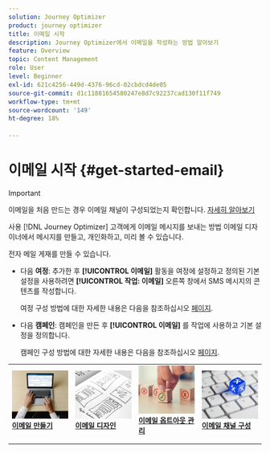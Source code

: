 ```yaml
---
solution: Journey Optimizer
product: journey optimizer
title: 이메일 시작
description: Journey Optimizer에서 이메일을 작성하는 방법 알아보기
feature: Overview
topic: Content Management
role: User
level: Beginner
exl-id: 621c4256-449d-4376-96cd-02cbdcd4de05
source-git-commit: d1c11881654580247e8d7c92237cad130f11f749
workflow-type: tm+mt
source-wordcount: '149'
ht-degree: 18%

---
```


# 이메일 시작 {#get-started-email}

>[!IMPORTANT]
>
>이메일을 처음 만드는 경우 이메일 채널이 구성되었는지 확인합니다. [자세히 알아보기](email-settings.md)

사용 [!DNL Journey Optimizer] 고객에게 이메일 메시지를 보내는 방법 이메일 디자이너에서 메시지를 만들고, 개인화하고, 미리 볼 수 있습니다.

전자 메일 게재를 만들 수 있습니다.

* 다음 **여정**: 추가한 후 **[!UICONTROL 이메일]** 활동을 여정에 설정하고 정의된 기본 설정을 사용하려면 **[!UICONTROL 작업: 이메일]** 오른쪽 창에서 SMS 메시지의 콘텐츠를 작성합니다.

   여정 구성 방법에 대한 자세한 내용은 다음을 참조하십시오 [페이지](../building-journeys/journey-gs.md).

* 다음 **캠페인**: 캠페인을 만든 후 **[!UICONTROL 이메일]** 를 작업에 사용하고 기본 설정을 정의합니다.

   캠페인 구성 방법에 대한 자세한 내용은 다음을 참조하십시오 [페이지](../campaigns/create-campaign.md#configure).

<table style="table-layout:fixed"><tr style="border: 0;">
<td>
<a href="create-email.md">
<img alt="리드" src="../assets/do-not-localize/email-create.jpeg">
</a>
<div><a href="create-email.md"><strong>이메일 만들기</strong>
</div>
<p>
</td>
<td>
<a href="get-started-email-design.md">
<img alt="드물게" src="../assets/do-not-localize/email-design.jpg">
</a>
<div>
<a href="get-started-email-design.md"><strong>이메일 디자인</strong></a>
</div>
<p></td>
<td>
<a href="email-opt-out.md">
<img alt="유효성 검사" src="../assets/do-not-localize/email-opt-out.jpg">
</a>
<div>
<a href="email-opt-out.md"><strong>이메일 옵트아웃 관리</strong></a>
</div>
<p>
</td>
<td>
<a href="email-settings.md">
<img alt="유효성 검사" src="../assets/do-not-localize/email-config.jpg">
</a>
<div>
<a href="email-settings.md"><strong>이메일 채널 구성</strong></a>
</div>
<p>
</td>
</tr></table>
